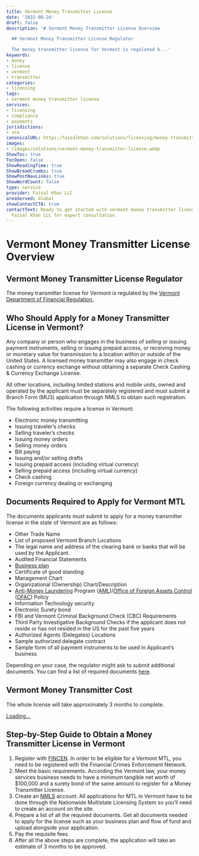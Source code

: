 ```yaml
---
title: Vermont Money Transmitter License
date: '2022-08-24'
draft: false
description: '# Vermont Money Transmitter License Overview

  ## Vermont Money Transmitter License Regulator

  The money transmitter license for Vermont is regulated b...'
keywords:
- money
- license
- vermont
- transmitter
categories:
- licensing
tags:
- vermont money transmitter license
services:
- licensing
- compliance
- payments
jurisdictions:
- usa
canonicalURL: https:/faisalkhan.com/solutions/licensing/money-transmitter-license-mtl/vermont-money-transmitter-license/
images:
- /images/solutions/vermont-money-transmitter-license.webp
ShowToc: true
TocOpen: false
ShowReadingTime: true
ShowBreadCrumbs: true
ShowPostNavLinks: true
ShowWordCount: false
type: service
provider: Faisal Khan LLC
areaServed: Global
showContactCTA: true
contactText: Ready to get started with vermont money transmitter license? Contact
  Faisal Khan LLC for expert consultation.
---
```


# Vermont Money Transmitter License Overview

## Vermont Money Transmitter License Regulator

The money transmitter license for Vermont is regulated by the [Vermont Department of Financial Regulation.](https://dfr.vermont.gov/consumers/file-complaint/banking)

## Who Should Apply for a Money Transmitter License in Vermont?

Any company or person who engages in the business of selling or issuing payment instruments, selling or issuing prepaid access, or receiving money or monetary value for transmission to a location within or outside of the United States. A licensed money transmitter may also engage in check cashing or currency exchange without obtaining a separate Check Cashing & Currency Exchange License.

All other locations, including limited stations and mobile units, owned and operated by the applicant must be separately registered and must submit a Branch Form (MU3) application through NMLS to obtain such registration.

The following activities require a license in Vermont:

  * Electronic money transmitting
  * Issuing traveler’s checks
  * Selling traveler’s checks
  * Issuing money orders
  * Selling money orders
  * Bill paying
  * Issuing and/or selling drafts
  * Issuing prepaid access (including virtual currency)
  * Selling prepaid access (including virtual currency)
  * Check cashing
  * Foreign currency dealing or exchanging

## Documents Required to Apply for Vermont MTL

The documents applicants must submit to apply for a money transmitter license in the state of Vermont are as follows:

  * Other Trade Name
  * List of proposed Vermont Branch Locations
  * The legal name and address of the clearing bank or banks that will be used by the Applicant.
  * Audited Financial Statements
  * [Business plan](https://faisalkhan.com/knowledge-hub/resources-and-references/business-plan/)
  * Certificate of good standing
  * Management Chart
  * Organizational (Ownership) Chart/Description
  * [Anti-Money Laundering](https://faisalkhan.com/knowledge-hub/resources-and-references/business-plan/) Program ([AML](https://faisalkhan.com/knowledge-hub/resources-and-references/business-plan/))/[Office of Foreign Assets Control](https://faisalkhan.com/knowledge-hub/resources-and-references/office-of-foreign-assets-control-ofac/) ([OFAC](https://faisalkhan.com/knowledge-hub/resources-and-references/office-of-foreign-assets-control-ofac/)) Policy
  * Information Technology security
  * Electronic Surety bond
  * FBI and Vermont Criminal Background Check (CBC) Requirements
  * Third Party Investigative Background Checks if the applicant does not reside or has not resided in the US for the past five years
  * Authorized Agents (Delegates) Locations
  * Sample authorized delegate contract
  * Sample form of all payment instruments to be used in Applicant’s business

Depending on your case, the regulator might ask to submit additional documents. You can find a list of required documents [here](https://faisalkhan.com/solutions/licensing/money-transmitter-license-mtl/documents-required-for-money-transmitter-license/).

## Vermont Money Transmitter Cost

The whole license will take approximately 3 months to complete.

[Loading...](https://fkhan.gumroad.com/l/vermont-money-transmitter-license-cost)

## Step-by-Step Guide to Obtain a Money Transmitter License in Vermont

  1. Register with [FINCEN](https://faisalkhan.com/knowledge-hub/resources-and-references/financial-crimes-enforcement-network-fincen/). In order to be eligible for a Vermont MTL, you need to be registered with the Financial Crimes Enforcement Network.
  2. Meet the basic requirements. According the Vermont law, your money services business needs to have a minimum tangible net worth of $100,000 and a surety bond of the same amount to register for a Money Transmitter License.
  3. Create an [NMLS](https://faisalkhan.com/knowledge-hub/resources-and-references/nmls-national-multistate-licensing-system/) account. All applications for MTL in Vermont have to be done through the Nationwide Multistate Licensing System so you’ll need to create an account on the site.
  4. Prepare a list of all the required documents. Get all documents needed to apply for the license such as your business plan and flow of fund and upload alongside your application.
  5. Pay the requisite fees.
  6. After all the above steps are complete, the application will take an estimate of 3 months to be approved.